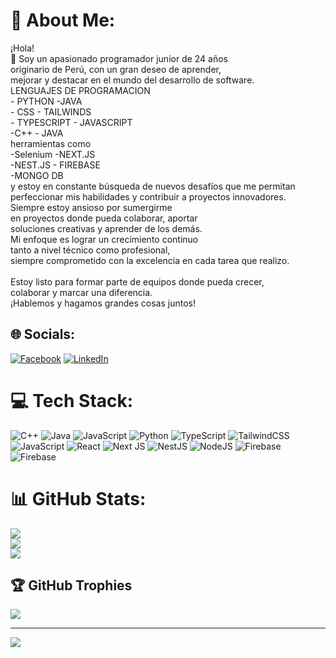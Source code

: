 # 💫 About Me:
¡Hola! <br>👋 Soy un apasionado programador junior de 24 años<br> originario de Perú, con un gran deseo de aprender, <br>mejorar y destacar en el mundo del desarrollo de software. <br>LENGUAJES DE PROGRAMACION<br>- PYTHON    -JAVA<br>- CSS           - TAILWINDS<br>- TYPESCRIPT - JAVASCRIPT<br>-C++            - JAVA <br>herramientas como <br>-Selenium  -NEXT.JS<br>-NEST.JS      - FIREBASE<br>-MONGO DB  <br>y estoy en constante búsqueda de nuevos desafíos que me permitan <br>perfeccionar mis habilidades y contribuir a proyectos innovadores.<br>Siempre estoy ansioso por sumergirme <br>en proyectos donde pueda colaborar, aportar <br>soluciones creativas y aprender de los demás. <br>Mi enfoque es lograr un crecimiento continuo <br>tanto a nivel técnico como profesional, <br>siempre comprometido con la excelencia en cada tarea que realizo.<br><br>Estoy listo para formar parte de equipos donde pueda crecer, <br>colaborar y marcar una diferencia.<br>¡Hablemos y hagamos grandes cosas juntos!


## 🌐 Socials:
[![Facebook](https://img.shields.io/badge/Facebook-%231877F2.svg?logo=Facebook&logoColor=white)](https://facebook.com/https://www.facebook.com/profile.php?id=100017090040316) [![LinkedIn](https://img.shields.io/badge/LinkedIn-%230077B5.svg?logo=linkedin&logoColor=white)](https://linkedin.com/in/www.linkedin.com/in/josé-camarena) 

# 💻 Tech Stack:
![C++](https://img.shields.io/badge/c++-%2300599C.svg?style=for-the-badge&logo=c%2B%2B&logoColor=white) ![Java](https://img.shields.io/badge/java-%23ED8B00.svg?style=for-the-badge&logo=openjdk&logoColor=white) ![JavaScript](https://img.shields.io/badge/javascript-%23323330.svg?style=for-the-badge&logo=javascript&logoColor=%23F7DF1E) ![Python](https://img.shields.io/badge/python-3670A0?style=for-the-badge&logo=python&logoColor=ffdd54) ![TypeScript](https://img.shields.io/badge/typescript-%23007ACC.svg?style=for-the-badge&logo=typescript&logoColor=white) ![TailwindCSS](https://img.shields.io/badge/tailwindcss-%2338B2AC.svg?style=for-the-badge&logo=tailwind-css&logoColor=white) ![JavaScript](https://img.shields.io/badge/javascript-%23323330.svg?style=for-the-badge&logo=javascript&logoColor=%23F7DF1E) ![React](https://img.shields.io/badge/react-%2320232a.svg?style=for-the-badge&logo=react&logoColor=%2361DAFB) ![Next JS](https://img.shields.io/badge/Next-black?style=for-the-badge&logo=next.js&logoColor=white) ![NestJS](https://img.shields.io/badge/nestjs-%23E0234E.svg?style=for-the-badge&logo=nestjs&logoColor=white) ![NodeJS](https://img.shields.io/badge/node.js-6DA55F?style=for-the-badge&logo=node.js&logoColor=white) ![Firebase](https://img.shields.io/badge/firebase-%23039BE5.svg?style=for-the-badge&logo=firebase) ![Firebase](https://img.shields.io/badge/firebase-a08021?style=for-the-badge&logo=firebase&logoColor=ffcd34)
# 📊 GitHub Stats:
![](https://github-readme-stats.vercel.app/api?username=criston04&theme=dark&hide_border=false&include_all_commits=true&count_private=true)<br/>
![](https://github-readme-streak-stats.herokuapp.com/?user=criston04&theme=dark&hide_border=false)<br/>
![](https://github-readme-stats.vercel.app/api/top-langs/?username=criston04&theme=dark&hide_border=false&include_all_commits=true&count_private=true&layout=compact)

## 🏆 GitHub Trophies
![](https://github-profile-trophy.vercel.app/?username=criston04&theme=radical&no-frame=false&no-bg=true&margin-w=4)

---
[![](https://visitcount.itsvg.in/api?id=criston04&icon=0&color=0)](https://visitcount.itsvg.in)

<!-- Proudly created with GPRM ( https://gprm.itsvg.in ) -->
